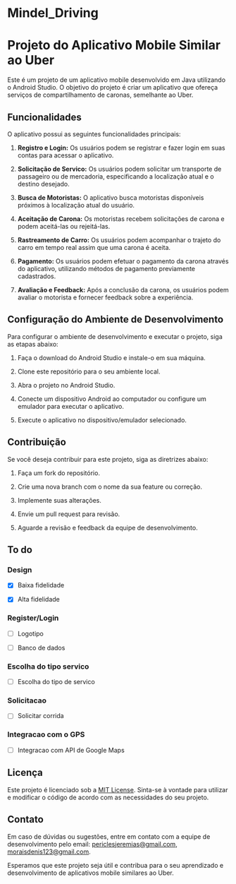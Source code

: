 # Mindel_Driving

# Projeto do Aplicativo Mobile Similar ao Uber

Este é um projeto de um aplicativo mobile desenvolvido em Java utilizando o Android Studio. O objetivo do projeto é criar um aplicativo que ofereça serviços de compartilhamento de caronas, semelhante ao Uber.

## Funcionalidades

O aplicativo possui as seguintes funcionalidades principais:

1. **Registro e Login:** Os usuários podem se registrar e fazer login em suas contas para acessar o aplicativo.

2. **Solicitação de Servico:** Os usuários podem solicitar um transporte de passageiro ou de mercadoria, especificando a localização atual e o destino desejado.

3. **Busca de Motoristas:** O aplicativo busca motoristas disponíveis próximos à localização atual do usuário.

4. **Aceitação de Carona:** Os motoristas recebem solicitações de carona e podem aceitá-las ou rejeitá-las.

5. **Rastreamento de Carro:** Os usuários podem acompanhar o trajeto do carro em tempo real assim que uma carona é aceita.

6. **Pagamento:** Os usuários podem efetuar o pagamento da carona através do aplicativo, utilizando métodos de pagamento previamente cadastrados.

7. **Avaliação e Feedback:** Após a conclusão da carona, os usuários podem avaliar o motorista e fornecer feedback sobre a experiência.

## Configuração do Ambiente de Desenvolvimento

Para configurar o ambiente de desenvolvimento e executar o projeto, siga as etapas abaixo:

1. Faça o download do Android Studio e instale-o em sua máquina.

2. Clone este repositório para o seu ambiente local.

3. Abra o projeto no Android Studio.

4. Conecte um dispositivo Android ao computador ou configure um emulador para executar o aplicativo.

5. Execute o aplicativo no dispositivo/emulador selecionado.

## Contribuição

Se você deseja contribuir para este projeto, siga as diretrizes abaixo:

1. Faça um fork do repositório.

2. Crie uma nova branch com o nome da sua feature ou correção.

3. Implemente suas alterações.

4. Envie um pull request para revisão.

5. Aguarde a revisão e feedback da equipe de desenvolvimento.
## To do

### Design

- [x] Baixa fidelidade

- [x] Alta fidelidade

### Register/Login

- [ ] Logotipo

- [ ] Banco de dados

### Escolha do tipo servico

- [ ] Escolha do tipo de servico

### Solicitacao

- [ ] Solicitar corrida

### Integracao com o GPS

- [ ] Integracao com API de Google Maps
## Licença

Este projeto é licenciado sob a [MIT License](LICENSE). Sinta-se à vontade para utilizar e modificar o código de acordo com as necessidades do seu projeto.

## Contato

Em caso de dúvidas ou sugestões, entre em contato com a equipe de desenvolvimento pelo email: periclesjeremias@gmail.com, moraisdenis123@gmail.com.

Esperamos que este projeto seja útil e contribua para o seu aprendizado e desenvolvimento de aplicativos mobile similares ao Uber.
